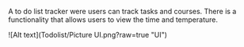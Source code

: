 A to do list tracker were users can track tasks and courses. There is a functionality that allows users to view the time and temperature.

![Alt text](Todolist/Picture UI.png?raw=true "UI")

